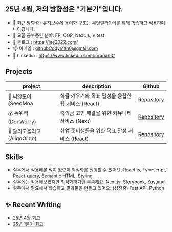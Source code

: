## 25년 4월, 저의 방향성은 "기본기"입니다.

- 🎯 최근 방향성 : 유지보수에 용이한 구조는 무엇일까? 이를 위해 학습하고 적용하며 나아갑니다.
- 🌱 요즘 공부중인 분야: FP, OOP, Next.js, Vitest
- 📔 블로그 : https://lee2022.com/
- 📫 이메일 : githubCodyman0@gmail.com
- 🔗 Linkedin : https://www.linkedin.com/in/brian0/

## Projects
| project | description | Github |
| --- | --- | --- |
| 🌱 씨앗모아 (SeedMoa | 식물 키우기와 목표 달성을 융합한 웹 서비스 (React) | [Repository](https://github.com/aligo-ligo/aligo-oligo-frontend-latest) |
| 💰 돈워리 (DonWorry) | 축의금 고민 해결을 위한 커뮤니티 서비스 (Next)| [Repository](https://github.com/dnd-side-project/dnd-10th-3-frontend) |
| 🐢 알리고올리고 (AligoOligo) | 취업 준비생들을 위한 목표 달성 서비스 (React)| [Repository](https://github.com/aligo-ligo/aligo-oligo-frontend-latest) |


## Skills
- 실무에서 적용해본 적이 있으며 최적화를 진행할 수 있어요.
React.js, Typescript, React-query, Semantic HTML, Styling
- 실무에는 적용해보았지만 최적화하기엔 부족해요.
Next.js, Storybook, Zustand
- 실무에서 필요해서 학습하고 결과물을 만들고 있어요. (성장중)
Fast API, Python

  

## ✨ Recent Writing

- [25년 4월 회고](https://lee2022.com/blog/2025-M4)
- [25년 1분기 회고](https://lee2022.com/blog/2025-Q1)
<!-- BLOG-POST-LIST:START -->
<!-- BLOG-POST-LIST:END -->
